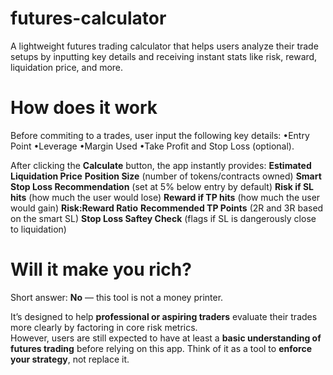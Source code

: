 # futures-calculator
A lightweight futures trading calculator that helps users analyze their trade setups by inputting key details and receiving instant stats like risk, reward, liquidation price, and more.

# How does it work
Before commiting to a trades, user input the following key details:
  •Entry Point
  •Leverage
  •Margin Used
  •Take Profit and Stop Loss (optional).

After clicking the **Calculate** button, the app instantly provides:
  **Estimated Liquidation Price**
  **Position Size** (number of tokens/contracts owned)
  **Smart Stop Loss Recommendation** (set at 5% below entry by default)
  **Risk if SL hits** (how much the user would lose)
  **Reward if TP hits** (how much the user would gain)
  **Risk:Reward Ratio**
  **Recommended TP Points** (2R and 3R based on the smart SL)
  **Stop Loss Saftey Check** (flags if SL is dangerously close to liquidation)

# Will it make you rich?
Short answer: **No** — this tool is not a money printer.

It’s designed to help **professional or aspiring traders** evaluate their trades more clearly by factoring in core risk metrics.  
However, users are still expected to have at least a **basic understanding of futures trading** before relying on this app. Think of it as a tool to **enforce your strategy**, not replace it.


